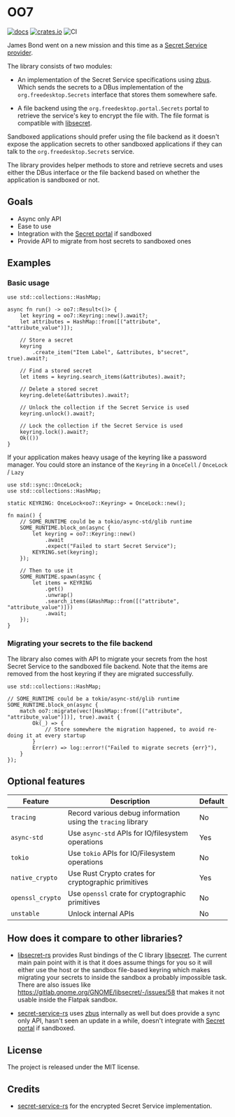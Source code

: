 # OO7

[![docs](https://docs.rs/oo7/badge.svg)](https://docs.rs/oo7/) [![crates.io](https://img.shields.io/crates/v/oo7)](https://crates.io/crates/oo7) ![CI](https://github.com/bilelmoussaoui/oo7/workflows/CI/badge.svg)

James Bond went on a new mission and this time as a [Secret Service provider](https://specifications.freedesktop.org/secret-service/latest/).

The library consists of two modules:

- An implementation of the Secret Service specifications using [zbus](https://lib.rs/zbus). Which sends the secrets to a DBus implementation of the `org.freedesktop.Secrets` interface that stores them somewhere safe.

- A file backend using the `org.freedesktop.portal.Secrets` portal to retrieve the service's key to encrypt the file with.
The file format is compatible with [libsecret](https://gitlab.gnome.org/GNOME/libsecret/).

Sandboxed applications should prefer using the file backend as it doesn't expose the application secrets to other sandboxed applications if they can talk to the `org.freedesktop.Secrets` service.

The library provides helper methods to store and retrieve secrets and uses either the DBus interface or the file backend based on whether the application is sandboxed or not.

## Goals

- Async only API
- Ease to use
- Integration with the [Secret portal](https://flatpak.github.io/xdg-desktop-portal/docs/doc-org.freedesktop.portal.Secret.html) if sandboxed
- Provide API to migrate from host secrets to sandboxed ones

## Examples

### Basic usage

```rust,no_run
use std::collections::HashMap;

async fn run() -> oo7::Result<()> {
    let keyring = oo7::Keyring::new().await?;
    let attributes = HashMap::from([("attribute", "attribute_value")]);

    // Store a secret
    keyring
        .create_item("Item Label", &attributes, b"secret", true).await?;

    // Find a stored secret
    let items = keyring.search_items(&attributes).await?;

    // Delete a stored secret
    keyring.delete(&attributes).await?;

    // Unlock the collection if the Secret Service is used
    keyring.unlock().await?;

    // Lock the collection if the Secret Service is used
    keyring.lock().await?;
    Ok(())
}
```

If your application makes heavy usage of the keyring like a password manager. You could store an instance of the `Keyring` in a `OnceCell` / `OnceLock` / `Lazy`

```rust,ignore
use std::sync::OnceLock;
use std::collections::HashMap;

static KEYRING: OnceLock<oo7::Keyring> = OnceLock::new();

fn main() {
    // SOME_RUNTIME could be a tokio/async-std/glib runtime
    SOME_RUNTIME.block_on(async {
        let keyring = oo7::Keyring::new()
            .await
            .expect("Failed to start Secret Service");
        KEYRING.set(keyring);
    });

    // Then to use it
    SOME_RUNTIME.spawn(async {
        let items = KEYRING
            .get()
            .unwrap()
            .search_items(&HashMap::from([("attribute", "attribute_value")]))
            .await;
    });
}
```

### Migrating your secrets to the file backend

The library also comes with API to migrate your secrets from the host Secret Service to the sandboxed file backend. Note that the items are removed from the host keyring if they are migrated successfully.

```rust,ignore
use std::collections::HashMap;

// SOME_RUNTIME could be a tokio/async-std/glib runtime
SOME_RUNTIME.block_on(async {
    match oo7::migrate(vec![HashMap::from([("attribute", "attribute_value")])], true).await {
        Ok(_) => {
            // Store somewhere the migration happened, to avoid re-doing it at every startup
        }
        Err(err) => log::error!("Failed to migrate secrets {err}"),
    }
});
```

## Optional features

| Feature | Description | Default |
| ---     | ----------- | ------ |
| `tracing` | Record various debug information using the `tracing` library | No |
| `async-std` | Use `async-std` APIs for IO/filesystem operations | Yes |
| `tokio` | Use `tokio` APIs for IO/Filesystem operations | No |
| `native_crypto` | Use Rust Crypto crates for cryptographic primitives | Yes |
| `openssl_crypto` | Use `openssl` crate for cryptographic primitives | No |
| `unstable` | Unlock internal APIs | No |

## How does it compare to other libraries?

- [libsecret-rs](https://gitlab.gnome.org/World/Rust/libsecret-rs) provides Rust bindings of the C library [libsecret](https://gitlab.gnome.org/GNOME/libsecret/). The current main pain point with it is that
it does assume things for you so it will either use the host or the sandbox file-based keyring which makes migrating your secrets
to inside the sandbox a probably impossible task. There are also issues like <https://gitlab.gnome.org/GNOME/libsecret/-/issues/58>
that makes it not usable inside the Flatpak sandbox.

- [secret-service-rs](https://github.com/hwchen/secret-service-rs/) uses [zbus](https://lib.rs/zbus) internally as well but does provide a sync only API, hasn't seen an update in a while, doesn't integrate with [Secret portal](https://flatpak.github.io/xdg-desktop-portal/docs/doc-org.freedesktop.portal.Secret.html) if sandboxed.

## License

The project is released under the MIT license.

## Credits

- [secret-service-rs](https://github.com/hwchen/secret-service-rs/) for the encrypted Secret Service implementation.
